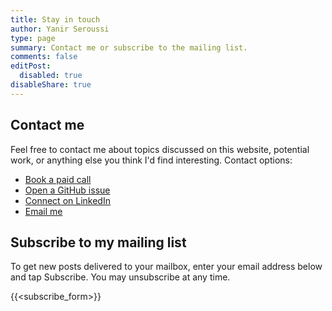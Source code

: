 ```yaml
---
title: Stay in touch
author: Yanir Seroussi
type: page
summary: Contact me or subscribe to the mailing list.
comments: false
editPost:
  disabled: true
disableShare: true
---
```


## Contact me

Feel free to contact me about topics discussed on this website, potential work, or anything else you think I'd find interesting. Contact options:
* [Book a paid call](https://talkw.me/@yanir)
* [Open a GitHub issue](https://github.com/yanirs/yanirseroussi.com/issues)
* [Connect on LinkedIn](https://www.linkedin.com/in/yanirseroussi)
* [Email me](mailto:contact@yanirseroussi.com)

## Subscribe to my mailing list

To get new posts delivered to your mailbox, enter your email address below and tap Subscribe. You may unsubscribe at any time.

{{<subscribe_form>}}
